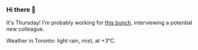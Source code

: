 ### Hi there :wave:

It's Thursday! I'm probably working for [this bunch](https://github.com/kohofinancial), interviewing a potential new colleague.

Weather in Toronto: light rain, mist, at +3°C.
